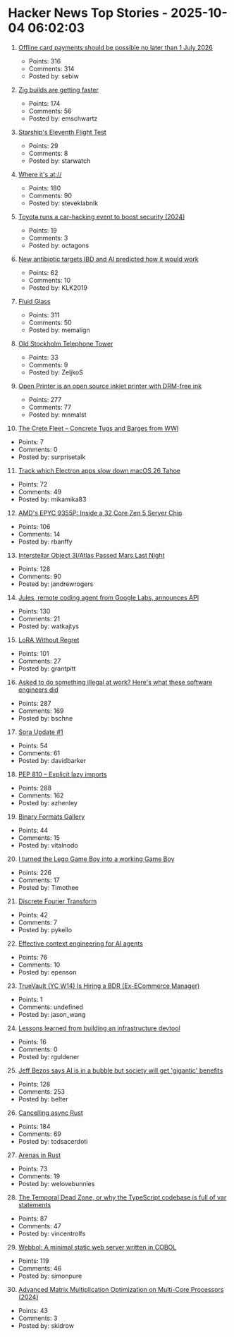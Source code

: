 # Hacker News Top Stories - 2025-10-04 06:02:03

1. [Offline card payments should be possible no later than 1 July 2026](https://www.riksbank.se/en-gb/press-and-published/notices-and-press-releases/press-releases/2025/offline-card-payments-should-be-possible-no-later-than-1-july-2026/)
   - Points: 316
   - Comments: 314
   - Posted by: sebiw

2. [Zig builds are getting faster](https://mitchellh.com/writing/zig-builds-getting-faster)
   - Points: 174
   - Comments: 56
   - Posted by: emschwartz

3. [Starship's Eleventh Flight Test](https://www.spacex.com/launches/starship-flight-11)
   - Points: 29
   - Comments: 8
   - Posted by: starwatch

4. [Where it's at://](https://overreacted.io/where-its-at/)
   - Points: 180
   - Comments: 90
   - Posted by: steveklabnik

5. [Toyota runs a car-hacking event to boost security (2024)](https://toyotatimes.jp/en/spotlights/1061.html)
   - Points: 19
   - Comments: 3
   - Posted by: octagons

6. [New antibiotic targets IBD and AI predicted how it would work](https://healthsci.mcmaster.ca/new-antibiotic-targets-ibd-and-ai-predicted-how-it-would-work-before-scientists-could-prove-it/)
   - Points: 62
   - Comments: 10
   - Posted by: KLK2019

7. [Fluid Glass](https://chiuhans111.github.io/fluidglass/)
   - Points: 311
   - Comments: 50
   - Posted by: memalign

8. [Old Stockholm Telephone Tower](https://en.wikipedia.org/wiki/Old_Stockholm_telephone_tower)
   - Points: 33
   - Comments: 9
   - Posted by: ZeljkoS

9. [Open Printer is an open source inkjet printer with DRM-free ink](https://www.notebookcheck.net/Open-Printer-is-an-open-source-inkjet-printer-with-DRM-free-ink-and-roll-paper-support.1126929.0.html)
   - Points: 277
   - Comments: 77
   - Posted by: mnmalst

10. [The Crete Fleet – Concrete Tugs and Barges from WWI](https://thecretefleet.com)
   - Points: 7
   - Comments: 0
   - Posted by: surprisetalk

11. [Track which Electron apps slow down macOS 26 Tahoe](https://avarayr.github.io/shamelectron/)
   - Points: 72
   - Comments: 49
   - Posted by: mikamika83

12. [AMD's EPYC 9355P: Inside a 32 Core Zen 5 Server Chip](https://chipsandcheese.com/p/amds-epyc-9355p-inside-a-32-core)
   - Points: 106
   - Comments: 14
   - Posted by: rbanffy

13. [Interstellar Object 3I/Atlas Passed Mars Last Night](https://earthsky.org/space/new-interstellar-object-candidate-heading-toward-the-sun-a11pl3z/)
   - Points: 128
   - Comments: 90
   - Posted by: jandrewrogers

14. [Jules, remote coding agent from Google Labs, announces API](https://jules.google/docs/changelog/)
   - Points: 130
   - Comments: 21
   - Posted by: watkajtys

15. [LoRA Without Regret](https://thinkingmachines.ai/blog/lora/)
   - Points: 101
   - Comments: 27
   - Posted by: grantpitt

16. [Asked to do something illegal at work? Here's what these software engineers did](https://blog.pragmaticengineer.com/asked-to-do-something-illegal-at-work/)
   - Points: 287
   - Comments: 169
   - Posted by: bschne

17. [Sora Update #1](https://blog.samaltman.com/sora-update-number-1)
   - Points: 54
   - Comments: 61
   - Posted by: davidbarker

18. [PEP 810 – Explicit lazy imports](https://pep-previews--4622.org.readthedocs.build/pep-0810/)
   - Points: 288
   - Comments: 162
   - Posted by: azhenley

19. [Binary Formats Gallery](https://formats.kaitai.io/)
   - Points: 44
   - Comments: 15
   - Posted by: vitalnodo

20. [I turned the Lego Game Boy into a working Game Boy](https://blog.nataliethenerd.com/i-turned-the-lego-game-boy-into-a-working-game-boy-part-1/)
   - Points: 226
   - Comments: 17
   - Posted by: Timothee

21. [Discrete Fourier Transform](https://nima101.github.io/dft)
   - Points: 42
   - Comments: 7
   - Posted by: pykello

22. [Effective context engineering for AI agents](https://www.anthropic.com/engineering/effective-context-engineering-for-ai-agents)
   - Points: 76
   - Comments: 10
   - Posted by: epenson

23. [TrueVault (YC W14) Is Hiring a BDR (Ex-ECommerce Manager)](https://www.ycombinator.com/companies/truevault/jobs/FaC8Apo-ecommerce-manager-bdr)
   - Points: 1
   - Comments: undefined
   - Posted by: jason_wang

24. [Lessons learned from building an infrastructure devtool](https://www.nango.dev/blog/lessons-learned-building-infrastructure-devtool)
   - Points: 16
   - Comments: 0
   - Posted by: rguldener

25. [Jeff Bezos says AI is in a bubble but society will get 'gigantic' benefits](https://www.cnbc.com/2025/10/03/jeff-bezos-ai-in-an-industrial-bubble-but-society-to-benefit.html)
   - Points: 128
   - Comments: 253
   - Posted by: belter

26. [Cancelling async Rust](https://sunshowers.io/posts/cancelling-async-rust/)
   - Points: 184
   - Comments: 69
   - Posted by: todsacerdoti

27. [Arenas in Rust](https://russellw.github.io/arenas)
   - Points: 73
   - Comments: 19
   - Posted by: welovebunnies

28. [The Temporal Dead Zone, or why the TypeScript codebase is full of var statements](https://vincentrolfs.dev/blog/ts-var)
   - Points: 87
   - Comments: 47
   - Posted by: vincentrolfs

29. [Webbol: A minimal static web server written in COBOL](https://github.com/jmsdnns/webbol)
   - Points: 119
   - Comments: 46
   - Posted by: simonpure

30. [Advanced Matrix Multiplication Optimization on Multi-Core Processors (2024)](https://salykova.github.io/gemm-cpu)
   - Points: 43
   - Comments: 3
   - Posted by: skidrow

